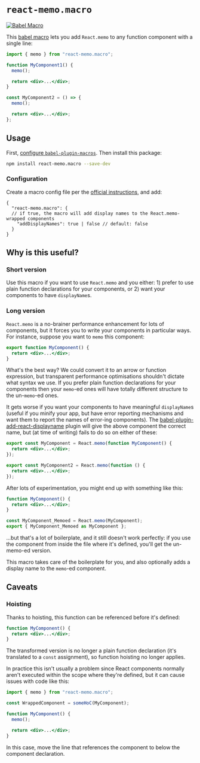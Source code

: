 # `react-memo.macro`

[![Babel Macro](https://img.shields.io/badge/babel--macro-%F0%9F%8E%A3-f5da55.svg?style=flat-square)](https://github.com/kentcdodds/babel-plugin-macros)

This [babel macro](https://github.com/kentcdodds/babel-plugin-macros) lets you add `React.memo` to any function component with a single line:

```jsx
import { memo } from "react-memo.macro";

function MyComponent1() {
  memo();

  return <div>...</div>;
}

const MyComponent2 = () => {
  memo();

  return <div>...</div>;
};
```

## Usage

First, [configure `babel-plugin-macros`](https://github.com/kentcdodds/babel-plugin-macros/blob/main/other/docs/user.md). Then install this package:

```sh
npm install react-memo.macro --save-dev
```

### Configuration

Create a macro config file per the [official instructions](https://github.com/kentcdodds/babel-plugin-macros/blob/main/other/docs/user.md#config), and add:

```json5
{
  "react-memo.macro": {
  // if true, the macro will add display names to the React.memo-wrapped components
    "addDisplayNames": true | false // default: false
  }
}
```

## Why is this useful?

### Short version

Use this macro if you want to use `React.memo` and you either: 1) prefer to use plain function declarations for your components, or 2) want your components to have `displayName`s.

### Long version

`React.memo` is a no-brainer performance enhancement for lots of components, but it forces you to write your components in particular ways. For instance, suppose you want to `memo` this component:

```jsx
export function MyComponent() {
  return <div>...</div>;
}
```

What's the best way? We could convert it to an arrow or function expression, but transparent performance optimisations shouldn't dictate what syntax we use. If you prefer plain function declarations for your components then your `memo`-ed ones will have totally different structure to the un-`memo`-ed ones.

It gets worse if you want your components to have meaningful `displayName`s (useful if you minify your app, but have error reporting mechanisms and want them to report the names of error-ing components). The [babel-plugin-add-react-displayname](https://www.npmjs.com/package/babel-plugin-add-react-displayname) plugin will give the above component the correct name, but (at time of writing) fails to do so on either of these:

```jsx
export const MyComponent = React.memo(function MyComponent() {
  return <div>...</div>;
});

export const MyComponent2 = React.memo(function () {
  return <div>...</div>;
});
```

After lots of experimentation, you might end up with something like this:

```jsx
function MyComponent() {
  return <div>...</div>;
}

const MyComponent_Memoed = React.memo(MyComponent);
export { MyComponent_Memoed as MyComponent };
```

...but that's a lot of boilerplate, and it still doesn't work perfectly: if you use the component from inside the file where it's defined, you'll get the un-memo-ed version.

This macro takes care of the boilerplate for you, and also optionally adds a display name to the `memo`-ed component.

## Caveats

### Hoisting

Thanks to hoisting, this function can be referenced before it's defined:

```jsx
function MyComponent() {
  return <div>...</div>;
}
```

The transformed version is no longer a plain function declaration (it's translated to a `const` assignment), so function hoisting no longer applies.

In practice this isn't usually a problem since React components normally aren't executed within the scope where they're defined, but it can cause issues with code like this:

```jsx
import { memo } from "react-memo.macro";

const WrappedComponent = someHoC(MyComponent);

function MyComponent() {
  memo();

  return <div>...</div>;
}
```

In this case, move the line that references the component to below the component declaration.
